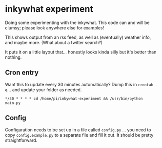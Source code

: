 # inkywhat experiment

Doing some experimenting with the inkywhat. This code can and will be clumsy; please look anywhere else for examples!

This shows output from an rss feed, as well as (eventually) weather info, and maybe more. (What about a twitter search?)

It puts it on a little layout that... honestly looks kinda silly but it's better than nothing.

## Cron entry

Want this to update every 30 minutes automatically? Dump this in `crontab -e`... and update your folder as needed.
```cron
*/30 * * * * cd /home/pi/inkywhat-experiment && /usr/bin/python main.py
```

## Config

Configuration needs to be set up in a file called `config.py` ... you need to copy `config.example.py` to a separate
file and fill it out. It should be pretty straightforward.